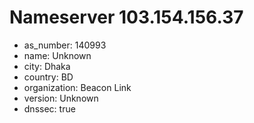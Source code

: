 # Nameserver 103.154.156.37

* as_number: 140993
* name: Unknown
* city: Dhaka
* country: BD
* organization: Beacon Link
* version: Unknown
* dnssec: true
